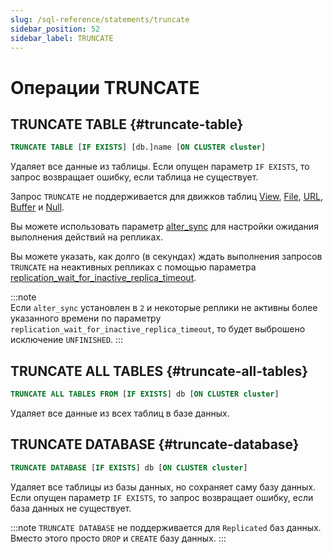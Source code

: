 ```yaml
---
slug: /sql-reference/statements/truncate
sidebar_position: 52
sidebar_label: TRUNCATE
---
```



# Операции TRUNCATE

## TRUNCATE TABLE {#truncate-table}
``` sql
TRUNCATE TABLE [IF EXISTS] [db.]name [ON CLUSTER cluster]
```

Удаляет все данные из таблицы. Если опущен параметр `IF EXISTS`, то запрос возвращает ошибку, если таблица не существует.

Запрос `TRUNCATE` не поддерживается для движков таблиц [View](../../engines/table-engines/special/view.md), [File](../../engines/table-engines/special/file.md), [URL](../../engines/table-engines/special/url.md), [Buffer](../../engines/table-engines/special/buffer.md) и [Null](../../engines/table-engines/special/null.md).

Вы можете использовать параметр [alter_sync](/operations/settings/settings#alter_sync) для настройки ожидания выполнения действий на репликах.

Вы можете указать, как долго (в секундах) ждать выполнения запросов `TRUNCATE` на неактивных репликах с помощью параметра [replication_wait_for_inactive_replica_timeout](/operations/settings/settings#replication_wait_for_inactive_replica_timeout).

:::note    
Если `alter_sync` установлен в `2` и некоторые реплики не активны более указанного времени по параметру `replication_wait_for_inactive_replica_timeout`, то будет выброшено исключение `UNFINISHED`.
:::

## TRUNCATE ALL TABLES {#truncate-all-tables}
``` sql
TRUNCATE ALL TABLES FROM [IF EXISTS] db [ON CLUSTER cluster]
```

Удаляет все данные из всех таблиц в базе данных.

## TRUNCATE DATABASE {#truncate-database}
``` sql
TRUNCATE DATABASE [IF EXISTS] db [ON CLUSTER cluster]
```

Удаляет все таблицы из базы данных, но сохраняет саму базу данных. Если опущен параметр `IF EXISTS`, то запрос возвращает ошибку, если база данных не существует.

:::note
`TRUNCATE DATABASE` не поддерживается для `Replicated` баз данных. Вместо этого просто `DROP` и `CREATE` базу данных.
:::
